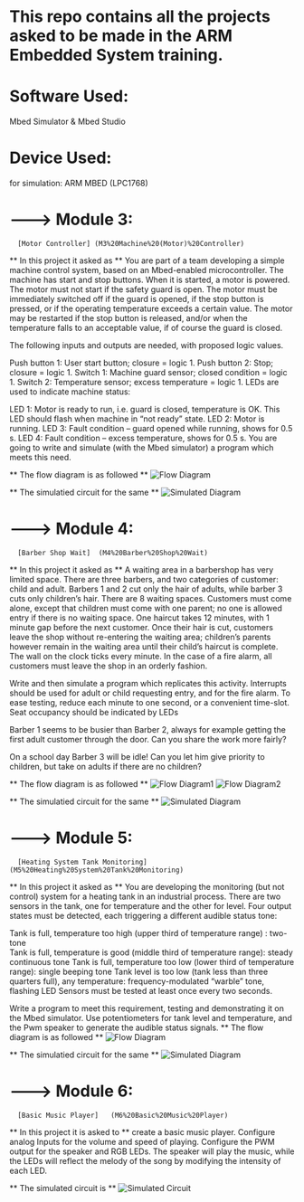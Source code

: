 # This repo contains all the projects asked to be made in the ARM Embedded System training.

# Software Used: 
Mbed Simulator & Mbed Studio

# Device Used:
for simulation: ARM MBED (LPC1768)

# ---> Module 3:
      [Motor Controller] (M3%20Machine%20(Motor)%20Controller)
** In this project it asked as **
You are part of a team developing a simple machine control system, based on an Mbed-enabled microcontroller. The machine has start and stop buttons. When it is started, a motor is powered. The motor must not start if the safety guard is open. The motor must be immediately switched off if the guard is opened, if the stop button is pressed, or if the operating temperature exceeds a certain value. The motor may be restarted if the stop button is released, and/or when the temperature falls to an acceptable value, if of course the guard is closed.

The following inputs and outputs are needed, with proposed logic values. 

Push button 1: User start button; closure = logic 1.
Push button 2: Stop; closure = logic 1.
Switch 1: Machine guard sensor; closed condition = logic 1.
Switch 2: Temperature sensor; excess temperature = logic 1.
LEDs are used to indicate machine status: 

LED 1: Motor is ready to run, i.e. guard is closed, temperature is OK. This LED should flash when machine in “not ready” state. 
LED 2: Motor is running. 
LED 3: Fault condition – guard opened while running, shows for 0.5 s. 
LED 4: Fault condition – excess temperature, shows for 0.5 s. 
You are going to write and simulate (with the Mbed simulator) a program which meets this need.  

** The flow diagram is as followed **
   ![Flow Diagram](https://github.com/saswat711/ARM-Mbed-Based-Projects/blob/main/M3%20Machine%20(Motor)%20Controller/Flow%20Diagram.png?raw=true)

**  The simulatied circuit for the same **
   ![Simulated Diagram](https://github.com/saswat711/ARM-Mbed-Based-Projects/blob/main/M3%20Machine%20(Motor)%20Controller/Simulator%20Circuit.png?raw=true)

# ---> Module 4: 
      [Barber Shop Wait]  (M4%20Barber%20Shop%20Wait)
** In this project it asked as **
A waiting area in a barbershop has very limited space. There are three barbers, and two categories of customer: 
child and adult. Barbers 1 and 2 cut only the hair of adults, while barber 3 cuts only children’s hair. 
There are 8 waiting spaces. Customers must come alone, except that children must come with one parent; 
no one is allowed entry if there is no waiting space. One haircut takes 12 minutes,
 with 1 minute gap before the next customer. Once their hair is cut, 
customers leave the shop without re-entering the waiting area; children’s parents however remain in the waiting area until their child’s haircut is complete.
 The wall on the clock ticks every minute. In the case of a fire alarm, 
all customers must leave the shop in an orderly fashion. 

Write and then simulate a program which replicates this activity. 
Interrupts should be used for adult or child requesting entry, and for the fire alarm. 
To ease testing, reduce each minute to one second, or a convenient time-slot. Seat occupancy should be indicated by LEDs

Barber 1 seems to be busier than Barber 2, always for example getting the first adult customer through the door. 
Can you share the work more fairly? 

On a school day Barber 3 will be idle! Can you let him give priority to children, 
but take on adults if there are no children? 

** The flow diagram is as followed **
   ![Flow Diagram1](https://github.com/saswat711/ARM-Mbed-Based-Projects/blob/main/M4%20Barber%20Shop%20Wait/FLow%20Chart%201.png?raw=true)
   ![Flow Diagram2](https://github.com/saswat711/ARM-Mbed-Based-Projects/blob/main/M4%20Barber%20Shop%20Wait/FLow%20Chart%202.png?raw=true)

** The simulatied circuit for the same **
   ![Simulated Diagram](https://github.com/saswat711/ARM-Mbed-Based-Projects/blob/main/M4%20Barber%20Shop%20Wait/Simulator%20Circuit.png?raw=true)


# ---> Module 5:
      [Heating System Tank Monitoring]  (M5%20Heating%20System%20Tank%20Monitoring)
** In this project it asked as **
You are developing the monitoring (but not control) system for a heating tank in an industrial process. There are two sensors in the tank, one for temperature and the other for level. Four output states must be detected, each triggering a different audible status tone: 

Tank is full, temperature too high (upper third of temperature range) : two-tone  
Tank is full, temperature is good (middle third of temperature range): steady continuous tone 
Tank is full, temperature too low (lower third of temperature range): single beeping tone 
Tank level is too low (tank less than three quarters full), any temperature: frequency-modulated “warble”  tone, flashing LED 
Sensors must be tested at least once every two seconds. 

Write a program to meet this requirement, testing and demonstrating it on the Mbed simulator. Use potentiometers for tank level and temperature, and the Pwm speaker to generate the audible status signals.
** The flow diagram is as followed **
   ![Flow Diagram](https://github.com/saswat711/ARM-Mbed-Based-Projects/blob/main/M5%20Heating%20System%20Tank%20Monitoring/Flow%20Chart.png?raw=true)

** The simulatied circuit for the same **
   ![Simulated Diagram](https://github.com/saswat711/ARM-Mbed-Based-Projects/blob/main/M5%20Heating%20System%20Tank%20Monitoring/Simulator%20Circuit.png?raw=true)


# ---> Module 6:
      [Basic Music Player]   (M6%20Basic%20Music%20Player)
** In this project it is asked to **
create a basic music player.
Configure analog Inputs for the volume and speed of playing.
Configure the PWM output for the speaker and RGB LEDs. The speaker will play the music, 
while the LEDs will reflect the melody of the song by modifying the intensity of each LED.

** The simulated circuit is **
![Simulated Circuit](https://github.com/saswat711/ARM-Mbed-Based-Projects/blob/main/M6%20Basic%20Music%20Player/Simulation%20Circuit.png?raw=true)
